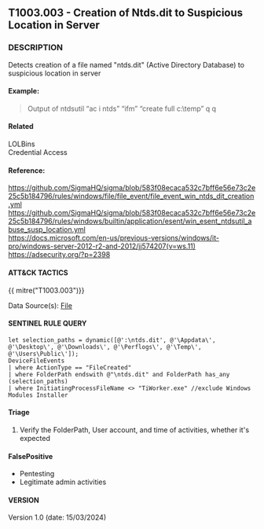 ## T1003.003 - Creation of Ntds.dit to Suspicious Location in Server

### DESCRIPTION

Detects creation of a file named "ntds.dit" (Active Directory Database) to suspicious location in server

#### Example:

> Output of ntdsutil “ac i ntds” “ifm” “create full c:\\temp” q q

#### Related

LOLBins <br>
Credential Access <br>

#### Reference:

https://github.com/SigmaHQ/sigma/blob/583f08ecaca532c7bff6e56e73c2e25c5b184796/rules/windows/file/file_event/file_event_win_ntds_dit_creation.yml <br>
https://github.com/SigmaHQ/sigma/blob/583f08ecaca532c7bff6e56e73c2e25c5b184796/rules/windows/builtin/application/esent/win_esent_ntdsutil_abuse_susp_location.yml <br>
https://docs.microsoft.com/en-us/previous-versions/windows/it-pro/windows-server-2012-r2-and-2012/jj574207(v=ws.11) <br>
https://adsecurity.org/?p=2398 <br>

#### ATT&CK TACTICS

{{ mitre("T1003.003")}}

Data Source(s): [File](https://attack.mitre.org/datasources/DS0022)

#### SENTINEL RULE QUERY

```
let selection_paths = dynamic([@':\ntds.dit', @'\Appdata\', @'\Desktop\', @'\Downloads\', @'\Perflogs\', @'\Temp\', @'\Users\Public\']);
DeviceFileEvents
| where ActionType == "FileCreated"
| where FolderPath endswith @"\ntds.dit" and FolderPath has_any (selection_paths)
| where InitiatingProcessFileName <> "TiWorker.exe" //exclude Windows Modules Installer
```

#### Triage

1. Verify the FolderPath, User account, and time of activities, whether it's expected

#### FalsePositive

- Pentesting
- Legitimate admin activities

#### VERSION

Version 1.0 (date: 15/03/2024)
